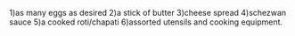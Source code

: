 1)as many eggs as desired
2)a stick of butter
3)cheese spread
4)schezwan sauce
5)a cooked roti/chapati
6)assorted utensils and cooking equipment.